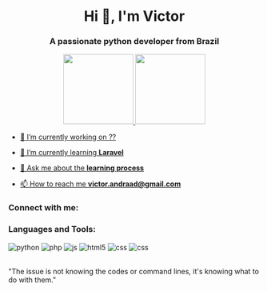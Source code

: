 <h1 align="center">Hi 👋, I'm Victor</h1>
<h3 align="center">A passionate python developer from Brazil</h3>

<div align="center">
  <a href="https://github.com/andradavic">
  <img height="140em" src="https://github-readme-stats.vercel.app/api?username=victorandraad&show_icons=true&theme=github_dark&include_all_commits=true&count_private=true"/>
  <img height="140em" src="https://github-readme-stats.vercel.app/api/top-langs/?username=victorandraad&layout=compact&langs_count=7&theme=github_dark"/>
</div>

- 🔭 I’m currently working on ??

- 🌱 I’m currently learning **Laravel**

- 💬 Ask me about the **learning process**

- 📫 How to reach me **victor.andraad@gmail.com**

<h3 align="left">Connect with me:</h3>
<p align="left">
</p>

<h3 align="left">Languages and Tools:</h3>
<div style="display: inline_block">
  <img align="center" alt="python" src="https://img.shields.io/badge/Python-14354C?style=for-the-badge&logo=python&logoColor=white" />
  <img align="center" alt="php" src="https://img.shields.io/badge/PHP-777BB4?style=for-the-badge&logo=php&logoColor=white" />
  <img align="center" alt="js" src="https://img.shields.io/badge/JavaScript-F7DF1E?style=for-the-badge&logo=javascript&logoColor=black" />
  <img align="center" alt="html5" src="https://img.shields.io/badge/HTML5-E34F26?style=for-the-badge&logo=html5&logoColor=white" />
  <img align="center" alt="css" src="https://img.shields.io/badge/CSS3-1572B6?style=for-the-badge&logo=css3&logoColor=white" />
  <img align="center" alt="css" src="https://img.shields.io/badge/Vue.js-35495E?style=for-the-badge&logo=vuedotjs&logoColor=4FC08D" />
</div><br/>

"The issue is not knowing the codes or command lines, 
it's knowing what to do with them."
